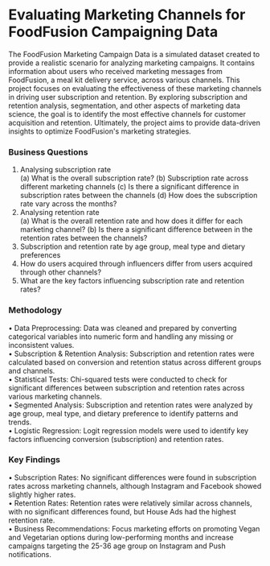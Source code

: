 # Evaluating Marketing Channels for FoodFusion Campaigning Data
The FoodFusion Marketing Campaign Data is a simulated dataset created to provide a realistic scenario for analyzing marketing campaigns. It contains information about users who received marketing messages from FoodFusion, a meal kit delivery service, across various channels. This project focuses on evaluating the effectiveness of these marketing channels in driving user subscription and retention. By exploring subscription and retention analysis, segmentation, and other aspects of marketing data science, the goal is to identify the most effective channels for customer acquisition and retention. Ultimately, the project aims to provide data-driven insights to optimize FoodFusion's marketing strategies.

### Business Questions
1)	Analysing subscription rate <br>
(a)	What is the overall subscription rate?
(b)	Subscription rate across different marketing channels
(c)	Is there a significant difference in subscription rates between the channels
(d)	How does the subscription rate vary across the months?
2)	Analysing retention rate <br>
(a)	What is the overall retention rate and how does it differ for each marketing channel?
(b)	Is there a significant difference between in the retention rates between the channels?
3)	Subscription and retention rate by age group, meal type and dietary preferences <br>
4)	How do users acquired through influencers differ from users acquired through other channels? <br>
5)	What are the key factors influencing subscription rate and retention rates? <br>


### Methodology
•	Data Preprocessing: Data was cleaned and prepared by converting categorical variables into numeric form and handling any missing or inconsistent values. <br>
•	Subscription & Retention Analysis: Subscription and retention rates were calculated based on conversion and retention status across different groups and channels. <br>
•	Statistical Tests: Chi-squared tests were conducted to check for significant differences between subscription and retention rates across various marketing channels. <br>
•	Segmented Analysis: Subscription and retention rates were analyzed by age group, meal type, and dietary preference to identify patterns and trends. <br>
•	Logistic Regression: Logit regression models were used to identify key factors influencing conversion (subscription) and retention rates.

### Key Findings
•	Subscription Rates: No significant differences were found in subscription rates across marketing channels, although Instagram and Facebook showed slightly higher rates. <br>
•	Retention Rates: Retention rates were relatively similar across channels, with no significant differences found, but House Ads had the highest retention rate. <br>
•	Business Recommendations: Focus marketing efforts on promoting Vegan and Vegetarian options during low-performing months and increase campaigns targeting the 25-36 age group on Instagram and Push notifications.

